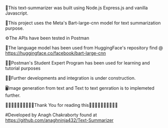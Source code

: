 🚧This text-summarizer was built using Node.js Express.js and vanilla Javascript.

🔨This project uses the Meta's Bart-large-cnn model for text summarization purpose.

⚙️The APIs have been tested in Postman

🔧The language model has been used from HuggingFace's repository find @ https://huggingface.co/facebook/bart-large-cnn

🧑‍🎓Postman's Student Expert Program has been used for learning and tutorial purposes

🧑‍💻Further developments and integration is under construction.

🖥️Image generation from text and Text to text genration is to implemeted further.

🤖🤖🤖🤖🤖🤖🤖🤖🤖🤖Thank You for reading this🤖🤖🤖🤖🤖🤖🤖🤖🤖🤖

#Developed by Anagh Chakraborty found at https://github.com/anaghninja432/Text-Summarizer
